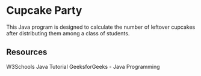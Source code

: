 # Cupcake Party

This Java program is designed to calculate the number of leftover cupcakes after distributing them among a class of students.

## Resources
W3Schools Java Tutorial
GeeksforGeeks - Java Programming
